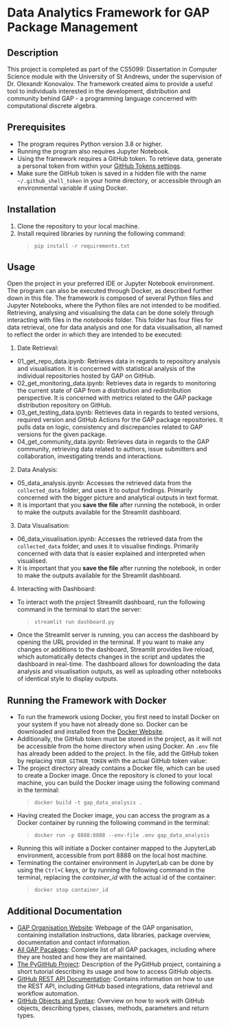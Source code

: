 # Data Analytics Framework for GAP Package Management

## Description

This project is completed as part of the CS5099: Dissertation in Computer Science module with the University of St Andrews, under the supervision of Dr. Olexandr Konovalov. The framework created aims to provide a useful tool to individuals interested in the development, distribution and community behind GAP - a programming language concerned with computational discrete algebra.

## Prerequisites

- The program requires Python version 3.8 or higher.
- Running the program also requires Jupyter Notebook.
- Using the framework requires a GitHub token. To retrieve data, generate a personal token from within your [GitHub Tokens settings](https://github.com/settings/tokens).
- Make sure the GitHub token is saved in a hidden file with the name `~/.github_shell_token` in your home directory, or accessible through an environmental variable if using Docker.

## Installation

1. Clone the repository to your local machine.
2. Install required libraries by running the following command:
   > `pip install -r requirements.txt`

## Usage

Open the project in your preferred IDE or Jupyter Notebook environment. The program can also be executed through Docker, as described further down in this file. The framework is composed of several Python files and Jupyter Notebooks, where the Python files are not intended to be modified. Retrieving, analysing and visualising the data can be done solely through interacting with files in the _notebooks_ folder. This folder has four files for data retrieval, one for data analysis and one for data visualisation, all named to reflect the order in which they are intended to be executed:

1. Date Retrieval:

- 01_get_repo_data.ipynb: Retrieves data in regards to repository analysis and visualisation. It is concerned with statistical analysis of the individual repositories hosted by GAP on GitHub.
- 02_get_monitoring_data.ipynb: Retrieves data in regards to monitoring the current state of GAP from a distribution and redistribution perspective. It is concerned with metrics related to the GAP package distribution repository on GitHub.
- 03_get_testing_data.ipynb: Retrieves data in regards to tested versions, required version and GitHub Actions for the GAP package repositories. It pulls data on logic, consistency and discrepancies related to GAP versions for the given package.
- 04_get_community_data.ipynb: Retrieves data in regards to the GAP community, retrieving data related to authors, issue submitters and collaboration, investigating trends and interactions.

2. Data Analysis:

- 05_data_analysis.ipynb: Accesses the retrieved data from the `collected_data` folder, and uses it to output findings. Primarily concerned with the bigger picture and analytical outputs in text format.
- It is important that you **save the file** after running the notebook, in order to make the outputs available for the Streamlit dashboard.

3. Data Visualisation:

- 06_data_visualisation.ipynb: Accesses the retrieved data from the `collected_data` folder, and uses it to visualise findings. Primarily concerned with data that is easier explained and interpreted when visualised.
- It is important that you **save the file** after running the notebook, in order to make the outputs available for the Streamlit dashboard.

4. Interacting with Dashboard:

- To interact woth the project Streamlit dashboard, run the following command in the terminal to start the server:
  > `streamlit run dashboard.py`
- Once the Streamlit server is running, you can access the dashboard by opening the URL provided in the terminal. If you want to make any changes or additions to the dashboard, Streamlit provides live reload, which automatically detects changes in the script and updates the dashboard in real-time. The dashboard allows for downloading the data analysis and visualisation outputs, as well as uploading other notebooks of identical style to display outputs.

## Running the Framework with Docker

- To run the framework usiong Docker, you first need to install Docker on your system if you have not already done so. Docker can be downloaded and installed from the [Docker Website](https://www.docker.com/get-started/).
- Additionally, the GitHub token must be stored in the project, as it will not be accessible from the home directory when using Docker. An `.env` file has already been added to the project. In the file, add the GitHub token by replacing `YOUR_GITHUB_TOKEN` with the actual GitHub token value:
- The project directory already contains a Docker file, which can be used to create a Docker image. Once the repository is cloned to your local machine, you can build the Docker image using the following command in the terminal:
  > `docker build -t gap_data_analysis .`
- Having created the Docker image, you can access the program as a Docker container by running the following command in the terminal:
  > `docker run -p 8888:8888 --env-file .env gap_data_analysis`
- Running this will initiate a Docker container mapped to the JupyterLab environment, accessible from port 8888 on the local host machine.
- Terminating the container environment in JupyterLab can be done by using the `Ctrl+C` keys, or by running the following command in the terminal, replacing the _container_id_ with the actual id of the container:
  > `docker stop container_id`

## Additional Documentation

- [GAP Organisation Website](https://www.gap-system.org/): Webpage of the GAP organisation, containing installation instructions, data libraries, package overview, documentation and contact information.
- [All GAP Pacakges](https://gap-packages.github.io/): Complete list of all GAP packages, including where they are hosted and how they are maintained.
- [The PyGitHub Project](https://pypi.org/project/PyGithub/): Description of the PyGitHub project, containing a short tutorial describing its usage and how to access GitHub objects.
- [GitHub REST API Documentation](https://docs.github.com/en/rest?apiVersion=2022-11-28): Contains information on how to use the REST API, including GitHub based integrations, data retrieval and workflow automation.
- [GitHub Objects and Syntax](https://pygithub.readthedocs.io/en/latest/github_objects.html): Overview on how to work with GitHub objects, describing types, classes, methods, parameters and return types.
